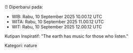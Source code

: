 ⏰ Diperbarui pada:
- WIB: Rabu, 10 September 2025 10.00.12 UTC
- WITA: Rabu, 10 September 2025 11.00.12 UTC
- WIT: Rabu, 10 September 2025 12.00.12 UTC

Kutipan Inspiratif:
"The earth has music for those who listen."


Kategori: nature

